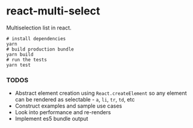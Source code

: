 # react-multi-select
Multiselection list in react.

```shell
# install dependencies
yarn
# build production bundle
yarn build
# run the tests
yarn test
```

### TODOS
- Abstract element creation using `React.createElement` so any element can be rendered as selectable - `a`, `li`, `tr`, `td`, etc
- Construct examples and sample use cases
- Look into performance and re-renders
- Implement es5 bundle output
